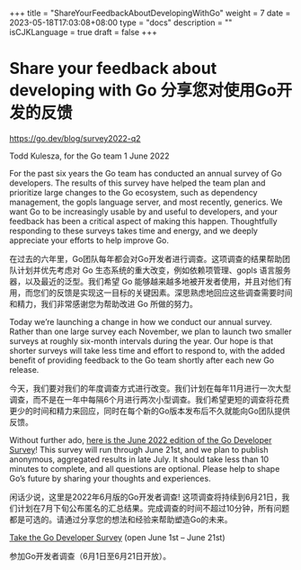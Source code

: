 +++
title = "ShareYourFeedbackAboutDevelopingWithGo"
weight = 7
date = 2023-05-18T17:03:08+08:00
type = "docs"
description = ""
isCJKLanguage = true
draft = false
+++

# Share your feedback about developing with Go 分享您对使用Go开发的反馈

https://go.dev/blog/survey2022-q2

Todd Kulesza, for the Go team
1 June 2022

For the past six years the Go team has conducted an annual survey of Go developers. The results of this survey have helped the team plan and prioritize large changes to the Go ecosystem, such as dependency management, the gopls language server, and most recently, generics. We want Go to be increasingly usable by and useful to developers, and your feedback has been a critical aspect of making this happen. Thoughtfully responding to these surveys takes time and energy, and we deeply appreciate your efforts to help improve Go.

在过去的六年里，Go团队每年都会对Go开发者进行调查。这项调查的结果帮助团队计划并优先考虑对 Go 生态系统的重大改变，例如依赖项管理、gopls 语言服务器，以及最近的泛型。我们希望 Go 能够越来越多地被开发者使用，并且对他们有用，而您们的反馈是实现这一目标的关键因素。深思熟虑地回应这些调查需要时间和精力，我们非常感谢您为帮助改进 Go 所做的努力。

Today we’re launching a change in how we conduct our annual survey. Rather than one large survey each November, we plan to launch two smaller surveys at roughly six-month intervals during the year. Our hope is that shorter surveys will take less time and effort to respond to, with the added benefit of providing feedback to the Go team shortly after each new Go release.

今天，我们要对我们的年度调查方式进行改变。我们计划在每年11月进行一次大型调查，而不是在一年中每隔6个月进行两次小型调查。我们希望更短的调查将花费更少的时间和精力来回应，同时在每个新的Go版本发布后不久就能向Go团队提供反馈。

Without further ado, [here is the June 2022 edition of the Go Developer Survey](https://google.qualtrics.com/jfe/form/SV_7O3x4IZKiUn0QCO?s=b)! This survey will run through June 21st, and we plan to publish anonymous, aggregated results in late July. It should take less than 10 minutes to complete, and all questions are optional. Please help to shape Go’s future by sharing your thoughts and experiences.

闲话少说，这里是2022年6月版的Go开发者调查! 这项调查将持续到6月21日，我们计划在7月下旬公布匿名的汇总结果。完成调查的时间不超过10分钟，所有问题都是可选的。请通过分享您的想法和经验来帮助塑造Go的未来。

[Take the Go Developer Survey](https://google.qualtrics.com/jfe/form/SV_7O3x4IZKiUn0QCO?s=b) (open June 1st – June 21st)

参加Go开发者调查（6月1日至6月21日开放）。
